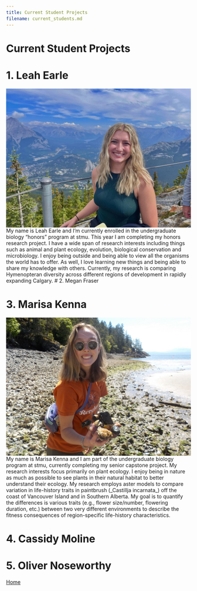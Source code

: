 ```yaml
---
title: Current Student Projects
filename: current_students.md
---
```

# Current Student Projects

# 1. Leah Earle
<img align="left" src="Photos/Leah.jpg">
My name is Leah Earle and I’m currently enrolled in the undergraduate biology “honors” program at stmu. This year I am completing my honors research project. I have a wide span of research interests including things such as animal and plant ecology, evolution, biological conservation and microbiology. I enjoy being outside and being able to view all the organisms the world has to offer. As well, I love learning new things and being able to share my knowledge with others. Currently, my research is comparing Hymenopteran diversity across different regions of development in rapidly expanding Calgary.
# 2. Megan Fraser

# 3. Marisa Kenna
<img align="left" src="Photos/marisa.jpeg">
My name is Marisa Kenna and I am part of the undergraduate biology program at stmu, currently completing my senior capstone project. My research interests focus primarily on plant ecology. I enjoy being in nature as much as possible to see plants in their natural habitat to better understand their ecology. My research employs aster models to compare variation in life-history traits in paintbrush (_Castillja incarnata_) off the coast of Vancouver Island and in Southern Alberta. My goal is to quantify the differences is various traits (e.g., flower size/number, flowering duration, etc.) between two very different environments to describe the fitness consequences of region-specific life-history characteristics. 

# 4. Cassidy Moline

# 5. Oliver Noseworthy 



[Home](index.md)
